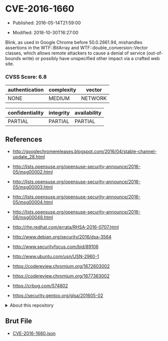# CVE-2016-1660

- Published: 2016-05-14T21:59:00

- Modified: 2018-10-30T16:27:00

Blink, as used in Google Chrome before 50.0.2661.94, mishandles assertions in the WTF::BitArray and WTF::double_conversion::Vector classes, which allows remote attackers to cause a denial of service (out-of-bounds write) or possibly have unspecified other impact via a crafted web site.

### CVSS Score: **6.8**

| authentication | complexity | vector |
| --- | --- | --- |
| NONE | MEDIUM | NETWORK |

| confidentiality | integrity | availability |
| --- | --- | --- |
| PARTIAL | PARTIAL | PARTIAL |

## References

* http://googlechromereleases.blogspot.com/2016/04/stable-channel-update_28.html

* http://lists.opensuse.org/opensuse-security-announce/2016-05/msg00002.html

* http://lists.opensuse.org/opensuse-security-announce/2016-05/msg00003.html

* http://lists.opensuse.org/opensuse-security-announce/2016-05/msg00004.html

* http://lists.opensuse.org/opensuse-security-announce/2016-06/msg00048.html

* http://rhn.redhat.com/errata/RHSA-2016-0707.html

* http://www.debian.org/security/2016/dsa-3564

* http://www.securityfocus.com/bid/89106

* http://www.ubuntu.com/usn/USN-2960-1

* https://codereview.chromium.org/1672603002

* https://codereview.chromium.org/1677363002

* https://crbug.com/574802

* https://security.gentoo.org/glsa/201605-02

<details>
<summary>About this repository</summary> 

  This repository is part of the project [Live Hack CVE](https://github.com/Live-Hack-CVE). Main website can be found [www.live-hack.org](https://www.live-hack.org) 
  
  Made by [Sn0wAlice](https://github.com/Sn0wAlice) for the people that care about security and need to have a feed of the latest CVEs. Hope you enjoy it, don't forget to star the repo and follow me on [Twitter](https://twitter.com/Sn0wAlice) and [Github](https://github.com/Sn0wAlice). And that is my [personnal website](https://www.alice-snow.me/)

  - [Home Page](https://github.com/Live-Hack-CVE)
  - [Framework](https://github.com/Live-Hack-CVE/cve-framework)
  - [CVE database](https://github.com/Live-Hack-CVE/full_database)
  - [Changelog](https://github.com/Live-Hack-CVE/Changelog)
</details>

## Brut File

* [CVE-2016-1660.json](https://raw.githubusercontent.com/Live-Hack-CVE/full_database/main/cves/2016/CVE-2016-1660.json)

